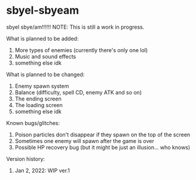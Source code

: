 # sbyel-sbyeam
sbyel sbye/am!!!!!!
NOTE:
This is still a work in progress.

What is planned to be added:
1. More types of enemies (currently there's only one lol)
2. Music and sound effects
3. something else idk

What is planned to be changed:
1. Enemy spawn system
2. Balance (difficulty, spell CD, enemy ATK and so on)
3. The ending screen
4. The loading screen
5. something else idk

Known bugs/glitches:
1. Poison particles don't disappear if they spawn on the top of the screen
2. Sometimes one enemy will spawn after the game is over
3. Possible HP recovery bug (but it might be just an illusion... who knows)

Version history: 
1. Jan 2, 2022: WIP ver.1

